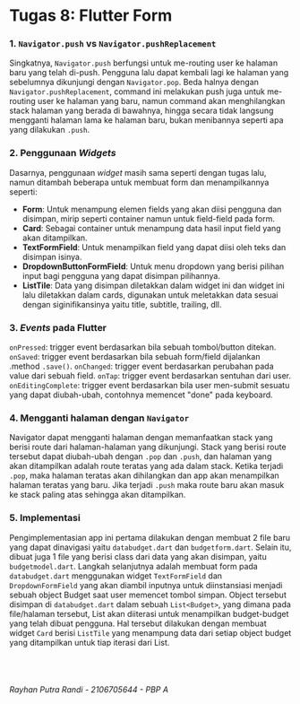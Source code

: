 # Tugas 8: Flutter Form

### 1. `Navigator.push` vs `Navigator.pushReplacement`
Singkatnya, `Navigator.push` berfungsi untuk me-routing user ke halaman baru yang telah di-push. Pengguna lalu dapat kembali lagi ke halaman yang sebelumnya dikunjungi dengan `Navigator.pop`. Beda halnya dengan `Navigator.pushReplacement`, command ini melakukan push juga untuk me-routing user ke halaman yang baru, namun command akan menghilangkan stack halaman yang berada di bawahnya, hingga secara tidak langsung mengganti halaman lama ke halaman baru, bukan menibannya seperti apa yang dilakukan `.push`.

### 2. Penggunaan _Widgets_
Dasarnya, penggunaan _widget_ masih sama seperti dengan tugas lalu, namun ditambah beberapa untuk membuat form dan menampilkannya seperti:

- **Form**: Untuk menampung elemen fields yang akan diisi pengguna dan disimpan, mirip seperti container namun untuk field-field pada form.
- **Card**: Sebagai container untuk menampung data hasil input field yang akan ditampilkan.
- **TextFormField**: Untuk menampilkan field yang dapat diisi oleh teks dan disimpan isinya.
- **DropdownButtonFormField**: Untuk menu dropdown yang berisi pilihan input bagi pengguna yang dapat disimpan pilihannya.
- **ListTile**: Data yang disimpan diletakkan dalam widget ini dan widget ini lalu diletakkan dalam cards, digunakan untuk meletakkan data sesuai dengan siginifikansinya yaitu title, subtitle, trailing, dll.


### 3. _Events_ pada Flutter
`onPressed`: trigger event berdasarkan bila sebuah tombol/button ditekan.
`onSaved`: trigger event berdasarkan bila sebuah form/field dijalankan .method `.save()`.
`onChanged`: trigger event berdasarkan perubahan pada value dari sebuah field.
`onTap`: trigger event berdasarkan sentuhan dari user.
`onEditingComplete`: trigger event berdasarkan bila user men-submit sesuatu yang dapat diubah-ubah, contohnya memencet "done" pada keyboard.

### 4. Mengganti halaman dengan `Navigator`
Navigator dapat mengganti halaman dengan memanfaatkan stack yang berisi route dari halaman-halaman yang dikunjungi. Stack yang berisi route tersebut dapat diubah-ubah dengan `.pop` dan `.push`, dan halaman yang akan ditampilkan adalah route teratas yang ada dalam stack. Ketika terjadi `.pop`, maka halaman teratas akan dihilangkan dan app akan menampilkan halaman teratas yang baru. Jika terjadi `.push` maka route baru akan masuk ke stack paling atas sehingga akan ditampilkan.

### 5. Implementasi
Pengimplementasian app ini pertama dilakukan dengan membuat 2 file baru yang dapat dinavigasi yaitu `databudget.dart` dan `budgetform.dart`. Selain itu, dibuat juga 1 file yang berisi class dari data yang akan disimpan, yaitu `budgetmodel.dart`. Langkah selanjutnya adalah membuat form pada `databudget.dart` menggunakan widget `TextFormField` dan `DropdownFormField` yang akan diambil inputnya untuk diinstansiasi menjadi sebuah object Budget saat user memencet tombol simpan. Object tersebut disimpan di `databudget.dart` dalam sebuah `List<Budget>`, yang dimana pada file/halaman tersebut, List akan diiterasi untuk menampilkan budget-budget yang telah dibuat pengguna. Hal tersebut dilakukan dengan membuat widget `Card` berisi `ListTile` yang menampung data dari setiap object budget yang ditampilkan untuk tiap iterasi dari List.

<br></br>
###### *Rayhan Putra Randi - 2106705644 - PBP A*
